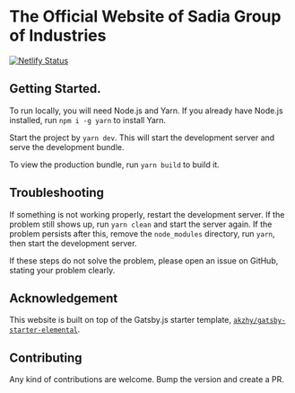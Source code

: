 # The Official Website of Sadia Group of Industries

[![Netlify Status](https://api.netlify.com/api/v1/badges/d69d3e64-54ba-49d2-8b8a-10054b7b3c4a/deploy-status)](https://app.netlify.com/sites/sadiagroup/deploys)

## Getting Started.

To run locally, you will need Node.js and Yarn. If you already have Node.js installed, run `npm i -g yarn` to install Yarn.

Start the project by `yarn dev`. This will start the development server and serve the development bundle.

To view the production bundle, run `yarn build` to build it.

## Troubleshooting

If something is not working properly, restart the development server. If the problem still shows up, run `yarn clean` and start the server again. If the problem persists after this, remove the `node_modules` directory, run `yarn`, then start the development server.

If these steps do not solve the problem, please open an issue on GitHub, stating your problem clearly.

## Acknowledgement

This website is built on top of the Gatsby.js starter template, [`akzhy/gatsby-starter-elemental`](https://github.com/akzhy/gatsby-starter-elemental).

## Contributing

Any kind of contributions are welcome. Bump the version and create a PR.
